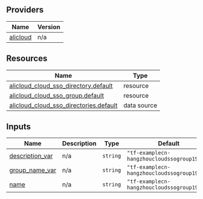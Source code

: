 <!-- BEGIN_TF_DOCS -->
## Providers

| Name | Version |
|------|---------|
| <a name="provider_alicloud"></a> [alicloud](#provider\_alicloud) | n/a |

## Resources

| Name | Type |
|------|------|
| [alicloud_cloud_sso_directory.default](https://registry.terraform.io/providers/hashicorp/alicloud/latest/docs/resources/cloud_sso_directory) | resource |
| [alicloud_cloud_sso_group.default](https://registry.terraform.io/providers/hashicorp/alicloud/latest/docs/resources/cloud_sso_group) | resource |
| [alicloud_cloud_sso_directories.default](https://registry.terraform.io/providers/hashicorp/alicloud/latest/docs/data-sources/cloud_sso_directories) | data source |

## Inputs

| Name | Description | Type | Default | Required |
|------|-------------|------|---------|:--------:|
| <a name="input_description_var"></a> [description\_var](#input\_description\_var) | n/a | `string` | `"tf-examplecn-hangzhoucloudssogroup19155"` | no |
| <a name="input_group_name_var"></a> [group\_name\_var](#input\_group\_name\_var) | n/a | `string` | `"tf-examplecn-hangzhoucloudssogroup19155"` | no |
| <a name="input_name"></a> [name](#input\_name) | n/a | `string` | `"tf-examplecn-hangzhoucloudssogroup19155"` | no |
<!-- END_TF_DOCS -->    